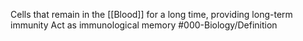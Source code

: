 Cells that remain in the [[Blood]] for a long time, providing long-term immunity
Act as immunological memory
#000-Biology/Definition 